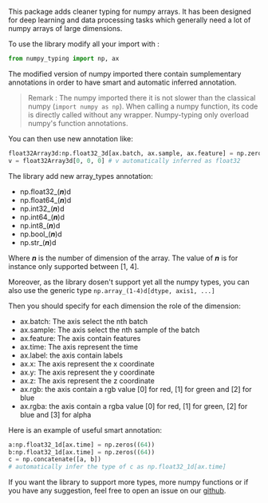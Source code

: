 
This package adds cleaner typing for numpy arrays.  It
has been designed for deep learning and data processing tasks which generally
need a lot of numpy arrays of large dimensions.


To use the library modify all your import with :
```python
from numpy_typing import np, ax
```

The modified version of numpy imported there contain sumplementary annotations in order to have smart and automatic inferred annotation.

> Remark : The numpy imported there it is not slower than the classical numpy (``import numpy as np``). When calling a numpy function, its code is directly called without any wrapper. Numpy-typing only overload numpy's function annotations.


You can then use new annotation like:
```python
float32Array3d:np.float32_3d[ax.batch, ax.sample, ax.feature] = np.zeros((3, 3, 3))
v = float32Array3d[0, 0, 0] # v automatically inferred as float32
```
The library add new array_types annotation:
- np.float32_(***n***)d
- np.float64_(***n***)d
- np.int32_(***n***)d
- np.int64_(***n***)d
- np.int8_(***n***)d
- np.bool_(***n***)d
- np.str_(***n***)d

Where ***n*** is the number of dimension of the array. The value of ***n*** is for instance only supported between [1, 4].

Moreover, as the library dosen't support yet all the numpy types, you can also use the generic type
```np.array_(1-4)d[dtype, axis1, ...]```

Then you should specify for each dimension the role of the dimension:
- ax.batch: The axis select the nth batch
- ax.sample: The axis select the nth sample of the batch
- ax.feature: The axis contain features
- ax.time: The axis represent the time
- ax.label: the axis contain labels
- ax.x: The axis represent the x coordinate
- ax.y: The axis represent the y coordinate
- ax.z: The axis represent the z coordinate
- ax.rgb: the axis contain a rgb value [0] for red, [1] for green and [2] for blue
- ax.rgba: the axis contain a rgba value [0] for red, [1] for green, [2] for blue and [3] for alpha

Here is an example of useful smart annotation:
```python
a:np.float32_1d[ax.time] = np.zeros((64))
b:np.float32_1d[ax.time] = np.zeros((64))
c = np.concatenate([a, b])
# automatically infer the type of c as np.float32_1d[ax.time]
```

If you want the library to support more types, more numpy functions or if you have any suggestion, feel free to open an issue on our [github](https://github.com/melpiro/numpy-typing).












